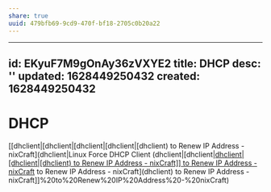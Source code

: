 ```yaml
---
share: true
uuid: 479bfb69-9cd9-470f-bf18-2705c0b20a22
---
```

---
id: EKyuF7M9gOnAy36zVXYE2
title: DHCP
desc: ''
updated: 1628449250432
created: 1628449250432
---
# DHCP
[[dhclient|[dhclient|[dhclient|[dhclient|[dhclient) to Renew IP Address - nixCraft](dhclient|Linux Force DHCP Client (dhclient|[dhclient|[dhclient|[dhclient|[dhclient) to Renew IP Address - nixCraft]] to Renew IP Address - nixCraft](dhclient) to Renew IP Address - nixCraft](dhclient) to Renew IP Address - nixCraft]]%20to%20Renew%20IP%20Address%20-%20nixCraft)
